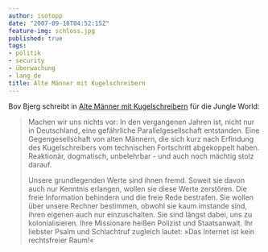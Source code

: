 ```yaml
---
author: isotopp
date: "2007-09-18T04:52:15Z"
feature-img: schloss.jpg
published: true
tags:
- politik
- security
- überwachung
- lang_de
title: Alte Männer mit Kugelschreibern
---
```

Bov Bjerg schreibt in
[Alte Männer mit Kugelschreibern](http://jungle-world.com/seiten/2007/36/10551.php) für die Jungle World:

> Machen wir uns nichts vor: In den vergangenen Jahren ist, nicht nur in
> Deutschland, eine gefährliche Parallelgesellschaft entstanden. Eine
> Gegengesellschaft von alten Männern, die sich kurz nach Erfindung des
> Kugelschreibers vom technischen Fortschritt abgekoppelt haben. Reaktionär,
> dogmatisch, unbelehrbar - und auch noch mächtig stolz darauf.
>
> Unsere grundlegenden Werte sind ihnen fremd. Soweit sie davon auch nur
> Kenntnis erlangen, wollen sie diese Werte zerstören. Die freie Information
> behindern und die freie Rede bestrafen. Sie wollen über unsere Rechner
> bestimmen, obwohl sie kaum imstande sind, ihren eigenen auch nur
> einzuschalten. Sie sind längst dabei, uns zu kolonialisieren. Ihre
> Missionare heißen Polizist und Staatsanwalt. Ihr liebster Psalm und
> Schlachtruf zugleich lautet: »Das Internet ist kein rechtsfreier
> Raum!«
